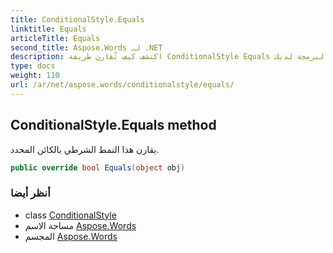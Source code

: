 ```yaml
---
title: ConditionalStyle.Equals
linktitle: Equals
articleTitle: Equals
second_title: Aspose.Words لـ .NET
description: اكتشف كيف تُقارن طريقة ConditionalStyle Equals الأنماط بفعالية، مما يضمن تنسيقًا شرطيًا دقيقًا لمشاريعك. حسّن كفاءة البرمجة لديك!
type: docs
weight: 110
url: /ar/net/aspose.words/conditionalstyle/equals/
---
```

## ConditionalStyle.Equals method

يقارن هذا النمط الشرطي بالكائن المحدد.

```csharp
public override bool Equals(object obj)
```

### أنظر أيضا

* class [ConditionalStyle](../)
* مساحة الاسم [Aspose.Words](../../../aspose.words/)
* المجسم [Aspose.Words](../../../)
